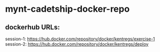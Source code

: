 # mynt-cadetship-docker-repo
## dockerhub URLs:
session-1: https://hub.docker.com/repository/docker/kentregs/exercise-1  
session-2: https://hub.docker.com/repository/docker/kentregs/deploy
